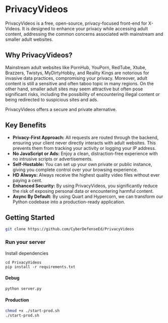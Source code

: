 # PrivacyVideos

PrivacyVideos is a free, open-source, privacy-focused front-end for X-Videos. It is designed to enhance your privacy while accessing adult content, addressing the common concerns associated with mainstream and smaller adult websites.

## Why PrivacyVideos?

Mainstream adult websites like PornHub, YouPorn, RedTube, Xtube, Brazzers, Twistys, MyDirtyHobby, and Reality Kings are notorious for invasive data practices, compromising your privacy. Moreover, adult content is still a sensitive and often taboo topic in many regions. On the other hand, smaller adult sites may seem attractive but often pose significant risks, including the possibility of encountering illegal content or being redirected to suspicious sites and ads.

PrivacyVideos offers a secure and private alternative.

## Key Benefits

- **Privacy-First Approach:** All requests are routed through the backend, ensuring your client never directly interacts with adult websites. This prevents them from tracking your activity or logging your IP address.
- **No JavaScript or Ads:** Enjoy a clean, distraction-free experience with no intrusive scripts or advertisements.
- **Self-Hostable:** You can set up your own private or public instance, giving you complete control over your browsing experience.
- **HD Always:** Always receive the highest quality video files without ever paying a cent. 
- **Enhanced Security:** By using PrivacyVideos, you significantly reduce the risk of exposing personal data or encountering harmful content.
- **Async By Default:** By using Quart and Hypercorn, we can transform our Python codebase into a production-ready application.

## Getting Started
```sh
git clone https://github.com/CyberDefenseEd/PrivacyVideos
```
### Run your server
Install dependencies 
```
cd PrivacyVideos
pip install -r requirements.txt
```
#### Debug
```sh
python server.py
```
#### Production
```sh
chmod +x ./start-prod.sh
./start-prod.sh
```
